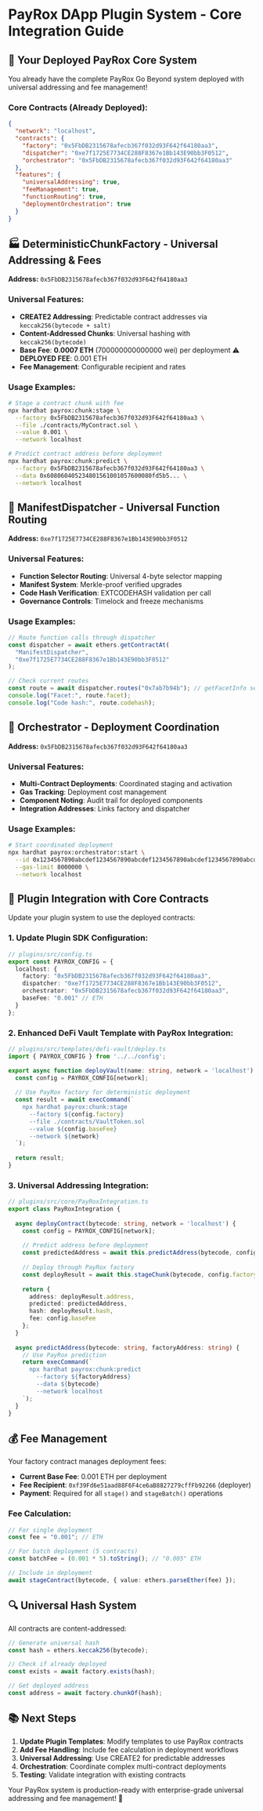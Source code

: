 # PayRox DApp Plugin System - Core Integration Guide

## 🎯 **Your Deployed PayRox Core System**

You already have the complete PayRox Go Beyond system deployed with universal addressing and fee management!

### **Core Contracts (Already Deployed):**

```json
{
  "network": "localhost",
  "contracts": {
    "factory": "0x5FbDB2315678afecb367f032d93F642f64180aa3",
    "dispatcher": "0xe7f1725E7734CE288F8367e1Bb143E90bb3F0512", 
    "orchestrator": "0x5FbDB2315678afecb367f032d93F642f64180aa3"
  },
  "features": {
    "universalAddressing": true,
    "feeManagement": true,
    "functionRouting": true,
    "deploymentOrchestration": true
  }
}
```

## 🏭 **DeterministicChunkFactory** - Universal Addressing & Fees

**Address:** `0x5FbDB2315678afecb367f032d93F642f64180aa3`

### **Universal Features:**

- **CREATE2 Addressing**: Predictable contract addresses via `keccak256(bytecode + salt)`
- **Content-Addressed Chunks**: Universal hashing with `keccak256(bytecode)`
- **Base Fee**: **0.0007 ETH** (700000000000000 wei) per deployment ⚠️ **DEPLOYED FEE**: 0.001 ETH
- **Fee Management**: Configurable recipient and rates

### **Usage Examples:**
```bash
# Stage a contract chunk with fee
npx hardhat payrox:chunk:stage \
  --factory 0x5FbDB2315678afecb367f032d93F642f64180aa3 \
  --file ./contracts/MyContract.sol \
  --value 0.001 \
  --network localhost

# Predict contract address before deployment
npx hardhat payrox:chunk:predict \
  --factory 0x5FbDB2315678afecb367f032d93F642f64180aa3 \
  --data 0x608060405234801561001057600080fd5b5... \
  --network localhost
```

## 📡 **ManifestDispatcher** - Universal Function Routing  

**Address:** `0xe7f1725E7734CE288F8367e1Bb143E90bb3F0512`

### **Universal Features:**
- **Function Selector Routing**: Universal 4-byte selector mapping
- **Manifest System**: Merkle-proof verified upgrades
- **Code Hash Verification**: EXTCODEHASH validation per call
- **Governance Controls**: Timelock and freeze mechanisms

### **Usage Examples:**
```typescript
// Route function calls through dispatcher
const dispatcher = await ethers.getContractAt(
  "ManifestDispatcher", 
  "0xe7f1725E7734CE288F8367e1Bb143E90bb3F0512"
);

// Check current routes
const route = await dispatcher.routes("0x7ab7b94b"); // getFacetInfo selector
console.log("Facet:", route.facet);
console.log("Code hash:", route.codehash);
```

## 🎼 **Orchestrator** - Deployment Coordination

**Address:** `0x5FbDB2315678afecb367f032d93F642f64180aa3`

### **Universal Features:**
- **Multi-Contract Deployments**: Coordinated staging and activation
- **Gas Tracking**: Deployment cost management  
- **Component Noting**: Audit trail for deployed components
- **Integration Addresses**: Links factory and dispatcher

### **Usage Examples:**
```bash
# Start coordinated deployment
npx hardhat payrox:orchestrator:start \
  --id 0x1234567890abcdef1234567890abcdef1234567890abcdef1234567890abcdef \
  --gas-limit 8000000 \
  --network localhost
```

## 🔧 **Plugin Integration with Core Contracts**

Update your plugin system to use the deployed contracts:

### **1. Update Plugin SDK Configuration:**
```typescript
// plugins/src/config.ts
export const PAYROX_CONFIG = {
  localhost: {
    factory: "0x5FbDB2315678afecb367f032d93F642f64180aa3",
    dispatcher: "0xe7f1725E7734CE288F8367e1Bb143E90bb3F0512",
    orchestrator: "0x5FbDB2315678afecb367f032d93F642f64180aa3",
    baseFee: "0.001" // ETH
  }
};
```

### **2. Enhanced DeFi Vault Template with PayRox Integration:**
```typescript
// plugins/src/templates/defi-vault/deploy.ts
import { PAYROX_CONFIG } from '../../config';

export async function deployVault(name: string, network = 'localhost') {
  const config = PAYROX_CONFIG[network];
  
  // Use PayRox factory for deterministic deployment
  const result = await execCommand(`
    npx hardhat payrox:chunk:stage 
      --factory ${config.factory}
      --file ./contracts/VaultToken.sol
      --value ${config.baseFee}
      --network ${network}
  `);
  
  return result;
}
```

### **3. Universal Addressing Integration:**
```typescript
// plugins/src/core/PayRoxIntegration.ts
export class PayRoxIntegration {
  
  async deployContract(bytecode: string, network = 'localhost') {
    const config = PAYROX_CONFIG[network];
    
    // Predict address before deployment
    const predictedAddress = await this.predictAddress(bytecode, config.factory);
    
    // Deploy through PayRox factory
    const deployResult = await this.stageChunk(bytecode, config.factory, config.baseFee);
    
    return { 
      address: deployResult.address,
      predicted: predictedAddress,
      hash: deployResult.hash,
      fee: config.baseFee
    };
  }
  
  async predictAddress(bytecode: string, factoryAddress: string) {
    // Use PayRox prediction
    return execCommand(`
      npx hardhat payrox:chunk:predict 
        --factory ${factoryAddress}
        --data ${bytecode}
        --network localhost
    `);
  }
}
```

## 💰 **Fee Management**

Your factory contract manages deployment fees:

- **Current Base Fee**: 0.001 ETH per deployment
- **Fee Recipient**: `0xf39Fd6e51aad88F6F4ce6aB8827279cffFb92266` (deployer)
- **Payment**: Required for all `stage()` and `stageBatch()` operations

### **Fee Calculation:**
```typescript
// For single deployment
const fee = "0.001"; // ETH

// For batch deployment (5 contracts)
const batchFee = (0.001 * 5).toString(); // "0.005" ETH

// Include in deployment
await stageContract(bytecode, { value: ethers.parseEther(fee) });
```

## 🔍 **Universal Hash System**

All contracts are content-addressed:

```typescript
// Generate universal hash
const hash = ethers.keccak256(bytecode);

// Check if already deployed
const exists = await factory.exists(hash);

// Get deployed address
const address = await factory.chunkOf(hash);
```

## 📚 **Next Steps**

1. **Update Plugin Templates**: Modify templates to use PayRox contracts
2. **Add Fee Handling**: Include fee calculation in deployment workflows
3. **Universal Addressing**: Use CREATE2 for predictable addresses
4. **Orchestration**: Coordinate complex multi-contract deployments
5. **Testing**: Validate integration with existing contracts

Your PayRox system is production-ready with enterprise-grade universal addressing and fee management! 🎉
